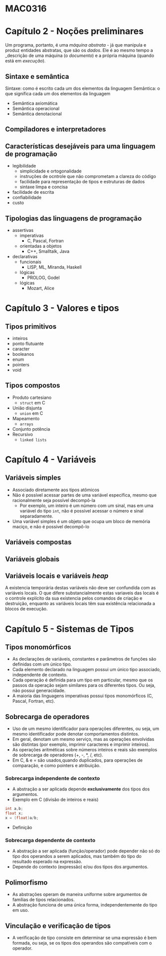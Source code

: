 # MAC0316

# Capítulo 2 - Noções preliminares

Um programa, portanto, é uma _máquina abstrata_ - já que manipula e produz entidades abstratas, que são os _dados_. Ele é ao mesmo tempo a _descrição de uma máquina (o _documento_) e a própria máquina (quando está em _execução_).

## Sintaxe e semântica
Sintaxe: como é escrito cada um dos elementos da linguagem
Semântica: o que significa cada um dos elementos da linguagem
- Semântica axiomática
- Semântica operacional
- Semântica denotacional

## Compiladores e interpretadores

## Características desejáveis para uma linguagem de programação
- legibilidade
  - simplicidade e ortogonalidade
  - instruções de ocntrole que não comprometam a clareza do código
  - facilidade para representação de tipos e estruturas de dados
  - sintaxe limpa e concisa
- facilidade de escrita
- confiabilidade
- custo

## Tipologias das linguagens de programação
- assertivas
  - imperativas
    - C, Pascal, Fortran
  - orientadas a objetos
    - C++, Smalltalk, Java
- declarativas
  - funcionais
    - LISP, ML, Miranda, Haskell
  - lógicas
    - PROLOG, Godel
  - lógicas
    - Mozart, Alice

# Capítulo 3 - Valores e tipos

## Tipos primitivos

- inteiros
- ponto flutuante
- caracter
- booleanos
- enum
- pointers
- void

## Tipos compostos

- Produto cartesiano
  - `struct` em C
- União disjunta
  - `union` em C
- Mapeamento
  - `arrays`
- Conjunto potência
- Recursivo
  - `linked lists`

# Capítulo 4 - Variáveis

## Variáveis simples

- Associado diretamente aos tipos atômicos
- Não é possível acessar partes de uma variável específica, mesmo que racionalmente seja possível decompô-la
  - Por exemplo, um inteiro é um número com um sinal, mas em uma variável do tipo `int`, não é possível acessar o número e sinal separadamente.
- Uma variável simples é um objeto que ocupa um bloco de memória maciço, e não é possível decompô-lo

## Variáveis compostas

## Variáveis globais

## Variáveis locais e variáveis _heap_

A existencia temporária destas variáveis não deve ser confundida com as variáveis locais. O que difere substancialmente estas variaveis das locais é o controle explícito da sua existencia pelos comandos de criação e destruição, enquanto as variáveis locais têm sua existência relacionada a blocos de execução.

# Capítulo 5 - Sistemas de Tipos

## Tipos monomórficos
- As declarações de variáveis, constantes e parâmetros de funções são definidas com um único tipo.
- Cada elemento declarado na linguagem possui um único tipo associado, independente de contexto.
- Cada operação é definida para um tipo em particular, mesmo que os passos da operação sejam similares para os diferentes tipos. Ou seja, não possui generacidade.
- A maioria das linguagens imperativas possui tipos monomórficos (C, Pascal, Fortran, etc).

## Sobrecarga de operadores

- Uso de um mesmo identificador para operações diferentes, ou seja, um mesmo identificador pode denotar comportamentos distintos.
- Em geral, denotam um mesmo serviço, mas as operações envolvidas são distintas (por exemplo, imprimir caracteres e imprimir inteiros).
- As operações aritméticas sobre números inteiros e reais são exemplos de sobrecarga de operadores (+, -, *, /, etc).
- Em C, & e = são usados,quando duplicados, para operações de comparação, e como pointers e atribuição.

### Sobrecarga independente de contexto

- A abstração a ser aplicada depende **exclusivamente** dos tipos dos argumentos.
- Exemplo em C (divisão de inteiros e reais)
```C
int a,b;
float x;
x = (float)a/b;
```
- Definição

### Sobrecarga dependente de contexto
- A abstração a ser aplicada (função/operador) pode depender não só do tipo dos operandos a serem aplicados, mas também do tipo do resultado esperado na expressão.
- Depende do contexto (expressão) e/ou dos tipos dos argumentos.

## Polimorfismo

- As abstrações operam de maneira uniforme sobre argumentos de famílias de tipos relacionados.
- A abstração funciona de uma única forma, independentemente do tipo em uso.

## Vinculação e verificação de tipos

- A verificação de tipo consiste em determinar se uma expressão é bem formada, ou seja, se os tipos dos operandos são compatíveis com o operador.

